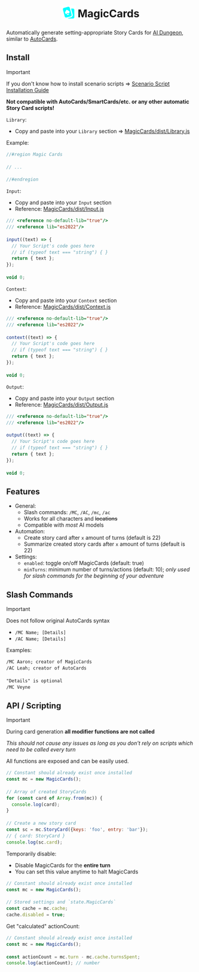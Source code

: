 <h1 align="center">
<sub>
<img src="https://raw.githubusercontent.com/magicoflolis/MagicCards/refs/heads/main/assets/logo.png" height="38" width="38">
</sub>
MagicCards
</h1>

Automatically generate setting-appropriate Story Cards for [AI Dungeon](https://play.aidungeon.com), similar to [AutoCards](https://github.com/LewdLeah/Auto-Cards).

## **Install**

> [!IMPORTANT]
> If you don't know how to install scenario scripts => [Scenario Script Installation Guide](https://help.aidungeon.com/what-are-scripts-and-how-do-you-install-them#block-215105b8a632801882a1ea599052b0ac)
>
> **Not compatible with AutoCards/SmartCards/etc. or any other automatic Story Card scripts!**

`Library`:

- Copy and paste into your `Library` section => [MagicCards/dist/Library.js](https://raw.githubusercontent.com/magicoflolis/MagicCards/refs/heads/main/dist/Library.js)

Example:

```js
//#region Magic Cards

// ...

//#endregion
```

`Input`:

- Copy and paste into your `Input` section
- Reference: [MagicCards/dist/Input.js](https://raw.githubusercontent.com/magicoflolis/MagicCards/refs/heads/main/dist/Input.js)

```js
/// <reference no-default-lib="true"/>
/// <reference lib="es2022"/>

input((text) => {
  // Your Script's code goes here
  // if (typeof text === "string") { }
  return { text };
});

void 0;
```

`Context`:

- Copy and paste into your `Context` section
- Reference: [MagicCards/dist/Context.js](https://raw.githubusercontent.com/magicoflolis/MagicCards/refs/heads/main/dist/Context.js)

```js
/// <reference no-default-lib="true"/>
/// <reference lib="es2022"/>

context((text) => {
  // Your Script's code goes here
  // if (typeof text === "string") { }
  return { text };
});

void 0;
```

`Output`:

- Copy and paste into your `Output` section
- Reference: [MagicCards/dist/Output.js](https://raw.githubusercontent.com/magicoflolis/MagicCards/refs/heads/main/dist/Output.js)

```js
/// <reference no-default-lib="true"/>
/// <reference lib="es2022"/>

output((text) => {
  // Your Script's code goes here
  // if (typeof text === "string") { }
  return { text };
});

void 0;
```

## Features

- General:
  - Slash commands: `/MC`, `/AC`, `/mc`, `/ac`
  - Works for all characters and ~~locations~~
  - Compatible with _most_ AI models
- Automation:
  - Create story card after `x` amount of turns (default is 22)
  - Summarize created story cards after `x` amount of turns (default is 22)
- Settings:
  - `enabled`: toggle on/off MagicCards (default: true)
  - `minTurns`: minimum number of turns/actions (default: 10); _only used for slash commands for the beginning of your adventure_

## Slash Commands

> [!IMPORTANT]
> Does not follow original AutoCards syntax

- `/MC Name; [Details]`
- `/AC Name; [Details]`

Examples:

```txt
/MC Aaron; creator of MagicCards
/AC Leah; creator of AutoCards

"Details" is optional
/MC Veyne
```

## API / Scripting

> [!IMPORTANT]
> During card generation **all modifier functions are not called**
>
> _This should not cause any issues as long as you don't rely on scripts which need to be called every turn_

All functions are exposed and can be easily used.

```js
// Constant should already exist once installed
const mc = new MagicCards();

// Array of created StoryCards
for (const card of Array.from(mc)) {
  console.log(card);
}

// Create a new story card
const sc = mc.StoryCard({keys: 'foo', entry: 'bar'});
// { card: StoryCard }
console.log(sc.card);
```

Temporarily disable:

- Disable MagicCards for the **entire turn**
- You can set this value anytime to halt MagicCards

```js
// Constant should already exist once installed
const mc = new MagicCards();

// Stored settings and `state.MagicCards`
const cache = mc.cache;
cache.disabled = true;
```

Get "calculated" actionCount:

```js
// Constant should already exist once installed
const mc = new MagicCards();

const actionCount = mc.turn - mc.cache.turnsSpent;
console.log(actionCount); // number
```

